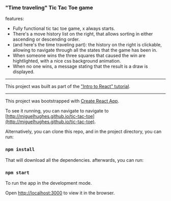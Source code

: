 ### "Time traveling" Tic Tac Toe game

features: 
- Fully functional tic tac toe game, x always starts.
- There's a move history list on the right, that allows sorting in either ascending or descending order.
- (and here's the time traveling part): the history on the right is clickable, allowing to navigate through all the states that the game has been in.
- When someone wins the three squares that caused the win are hightlighted, with a nice css background animation.
- When no one wins, a message stating that the result is a draw is displayed.

------------

This project was built as part of the ["Intro to React" tutorial](https://reactjs.org/tutorial/tutorial.html).

------------
This project was bootstrapped with [Create React App](https://github.com/facebook/create-react-app).

To see it running, you can navigate to navigate to [http://miguelhughes.github.io/tic-tac-toe](http://miguelhughes.github.io/tic-tac-toe). 

Alternatively, you can clone this repo, and in the project directory, you can run:

### `npm install`

That will download all the dependencies. afterwards, you can run: 

### `npm start`

To run the app in the development mode.<br />

Open [http://localhost:3000](http://localhost:3000) to view it in the browser.
